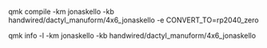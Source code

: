qmk compile -km jonaskello -kb handwired/dactyl_manuform/4x6_jonaskello -e CONVERT_TO=rp2040_zero

qmk info -l -km jonaskello -kb handwired/dactyl_manuform/4x6_jonaskello
